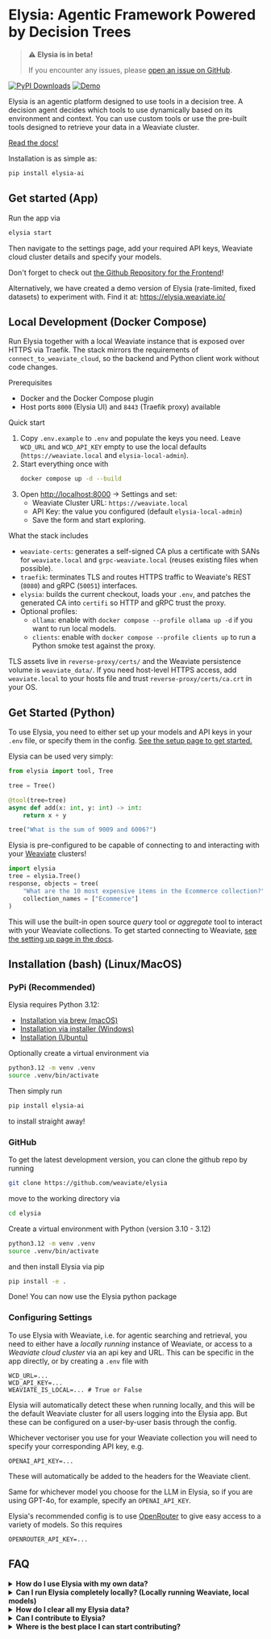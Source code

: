 # Elysia: Agentic Framework Powered by Decision Trees

> **⚠️ Elysia is in beta!**
>
> If you encounter any issues, please [open an issue on GitHub](https://github.com/weaviate/elysia/issues).

[![PyPI Downloads](https://static.pepy.tech/badge/elysia-ai)](https://pepy.tech/projects/elysia-ai) [![Demo](https://img.shields.io/badge/Check%20out%20the%20demo!-yellow?&style=flat-square&logo=react&logoColor=white)](https://elysia.weaviate.io/)

Elysia is an agentic platform designed to use tools in a decision tree. A decision agent decides which tools to use dynamically based on its environment and context. You can use custom tools or use the pre-built tools designed to retrieve your data in a Weaviate cluster.

[Read the docs!](https://weaviate.github.io/elysia/)

Installation is as simple as:
```bash
pip install elysia-ai
```

## Get started (App)

Run the app via

```bash
elysia start
```
Then navigate to the settings page, add your required API keys, Weaviate cloud cluster details and specify your models.

Don't forget to check out [the Github Repository for the Frontend](https://github.com/weaviate/elysia-frontend)!

Alternatively, we have created a demo version of Elysia (rate-limited, fixed datasets) to experiment with. Find it at: https://elysia.weaviate.io/

## Local Development (Docker Compose)

Run Elysia together with a local Weaviate instance that is exposed over HTTPS via Traefik. The stack mirrors the requirements of `connect_to_weaviate_cloud`, so the backend and Python client work without code changes.

Prerequisites
- Docker and the Docker Compose plugin
- Host ports `8000` (Elysia UI) and `8443` (Traefik proxy) available

Quick start
1. Copy `.env.example` to `.env` and populate the keys you need. Leave `WCD_URL` and `WCD_API_KEY` empty to use the local defaults (`https://weaviate.local` and `elysia-local-admin`).
2. Start everything once with
   ```bash
   docker compose up -d --build
   ```
3. Open [http://localhost:8000](http://localhost:8000) → Settings and set:
   - Weaviate Cluster URL: `https://weaviate.local`
   - API Key: the value you configured (default `elysia-local-admin`)
   - Save the form and start exploring.

What the stack includes
- `weaviate-certs`: generates a self-signed CA plus a certificate with SANs for `weaviate.local` and `grpc-weaviate.local` (reuses existing files when possible).
- `traefik`: terminates TLS and routes HTTPS traffic to Weaviate's REST (`8080`) and gRPC (`50051`) interfaces.
- `elysia`: builds the current checkout, loads your `.env`, and patches the generated CA into `certifi` so HTTP and gRPC trust the proxy.
- Optional profiles:
  - `ollama`: enable with `docker compose --profile ollama up -d` if you want to run local models.
  - `clients`: enable with `docker compose --profile clients up` to run a Python smoke test against the proxy.

TLS assets live in `reverse-proxy/certs/` and the Weaviate persistence volume is `weaviate_data/`. If you need host-level HTTPS access, add `weaviate.local` to your hosts file and trust `reverse-proxy/certs/ca.crt` in your OS.

## Get Started (Python)

To use Elysia, you need to either set up your models and API keys in your `.env` file, or specify them in the config. [See the setup page to get started.](https://weaviate.github.io/elysia/setting_up/)

Elysia can be used very simply:
```python
from elysia import tool, Tree

tree = Tree()

@tool(tree=tree)
async def add(x: int, y: int) -> int:
    return x + y

tree("What is the sum of 9009 and 6006?")
```

Elysia is pre-configured to be capable of connecting to and interacting with your [Weaviate](https://weaviate.io/deployment/serverless) clusters!
```python
import elysia
tree = elysia.Tree()
response, objects = tree(
    "What are the 10 most expensive items in the Ecommerce collection?",
    collection_names = ["Ecommerce"]
)
```
This will use the built-in open source _query_ tool or _aggregate_ tool to interact with your Weaviate collections. To get started connecting to Weaviate, [see the setting up page in the docs](https://weaviate.github.io/elysia/setting_up/).

## Installation (bash) (Linux/MacOS)

### PyPi (Recommended)

Elysia requires Python 3.12:
- [Installation via brew (macOS)](https://formulae.brew.sh/formula/python@3.12)
- [Installation via installer (Windows)](https://www.python.org/downloads/release/python-3120/)
- [Installation (Ubuntu)](https://ubuntuhandbook.org/index.php/2023/05/install-python-3-12-ubuntu/)

Optionally create a virtual environment via
```bash
python3.12 -m venv .venv
source .venv/bin/activate
```

Then simply run 
```bash
pip install elysia-ai
```
to install straight away!

### GitHub

To get the latest development version, you can clone the github repo by running
```bash
git clone https://github.com/weaviate/elysia
```
move to the working directory via
```bash
cd elysia
```
Create a virtual environment with Python (version 3.10 - 3.12)
```bash
python3.12 -m venv .venv
source .venv/bin/activate
```
and then install Elysia via pip
```bash
pip install -e .
```
Done! You can now use the Elysia python package


### Configuring Settings

To use Elysia with Weaviate, i.e. for agentic searching and retrieval, you need to either have a *locally running* instance of Weaviate, or access to a *Weaviate cloud cluster* via an api key and URL. This can be specific in the app directly, or by creating a `.env` file with
```
WCD_URL=...
WCD_API_KEY=...
WEAVIATE_IS_LOCAL=... # True or False
```
Elysia will automatically detect these when running locally, and this will be the default Weaviate cluster for all users logging into the Elysia app. But these can be configured on a user-by-user basis through the config.

Whichever vectoriser you use for your Weaviate collection you will need to specify your corresponding API key, e.g.
```
OPENAI_API_KEY=...
```
These will automatically be added to the headers for the Weaviate client.

Same for whichever model you choose for the LLM in Elysia, so if you are using GPT-4o, for example, specify an `OPENAI_API_KEY`.

Elysia's recommended config is to use [OpenRouter](https://openrouter.ai/) to give easy access to a variety of models. So this requires
```
OPENROUTER_API_KEY=...
```

## FAQ

<details>
<summary><b>How do I use Elysia with my own data?</b></summary>

You can connect to your own Weaviate cloud cluster, which will automatically identify any collections that exist in the cluster.

Collections require being _preprocessed_ for Elysia. In the app, you just click the 'analyze' button in the Data tab. In Python you can do:

```python
from elysia.preprocessing.collection import preprocess

preprocess(collection_names=["YourCollectionName"])
```

</details>


<details>
<summary><b>Can I run Elysia completely locally? (Locally running Weaviate, local models)</b></summary>

Yes!

You can connect to a locally running Weaviate instance in Docker, and connect to Ollama for locally running language models.
[See the setup page to get started.](https://weaviate.github.io/elysia/setting_up/)

</details>


<details>
<summary><b>How do I clear all my Elysia data?</b></summary>

Everything Elysia doesn't store locally will be a collection in your Weaviate cluster. You can delete any collections that start with `ELYSIA_` to reset all your Elysia data.

For example, in Python:
```python
from elysia.util.client import ClientManager()
with ClientManager().connect_to_client() as client:
    for collection_name in client.collections.list_all():
        if collection_name.startswith("ELYSIA_"):
            client.collections.delete(collection_name)
```
</details>


<details>

<summary><b>Can I contribute to Elysia?</b></summary>

Elysia is **fully open source**, so yes of course you can! Clone and create a new branch of Elysia via
```bash
git clone https://github.com/weaviate/elysia
git checkout -b <branch_name>
```
Make your changes, push them to your branch, go to GitHub and submit a pull request.

</details>


<details>
<summary><b>Where is the best place I can start contributing?</b></summary>

There are no 'huge' new features we are planning for Elysia (for the moment). You could start with creating a new tool, or multiple new tools to create a custom workflow for something specific. Look for pain points you experience from your user journey and find what exactly is causing these. Then try to fix them or create an alternative way of doing things!

</details>
